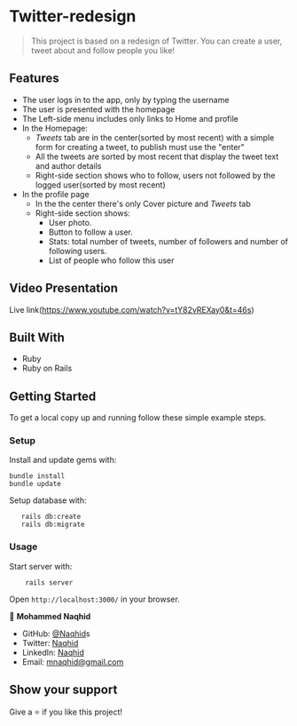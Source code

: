 # Twitter-redesign

> This project is based on a redesign of Twitter. You can create a user, tweet about and follow people you like!


## Features

- The user logs in to the app, only by typing the username
- The user is presented with the homepage
- The Left-side menu includes only links to Home and profile
- In the Homepage:
  - *Tweets* tab are in the center(sorted by most recent) with a simple form for creating a tweet, to publish must use the "enter"
  - All the tweets are sorted by most recent that display the tweet text and author details
  - Right-side section shows who to follow, users not followed by the logged user(sorted by most recent)
- In the profile page
  - In the the center there's only Cover picture and *Tweets* tab
  - Right-side section shows:
      - User photo.
      - Button to follow a user.
      - Stats: total number of tweets, number of followers and number of following users.
      - List of people who follow this user

## Video Presentation

  Live link(https://www.youtube.com/watch?v=tY82vREXay0&t=46s)


## Built With

- Ruby 
- Ruby on Rails 


## Getting Started

To get a local copy up and running follow these simple example steps.

### Setup

Install and update gems with:

```
bundle install
bundle update
```

Setup database with:

```
   rails db:create
   rails db:migrate
```

### Usage

Start server with:

```
    rails server
```

Open `http://localhost:3000/` in your browser.


👤 **Mohammed Naqhid**

- GitHub: [@Naqhid](https://github.com/Naqhid)s
- Twitter: [Naqhid](https://twitter.com/naqhid)
- LinkedIn: [Naqhid](https://www.linkedin.com/in/mohammed-naqhid-ab3080189/)
- Email: mnaqhid@gmail.com

## Show your support

Give a ⭐️ if you like this project!

